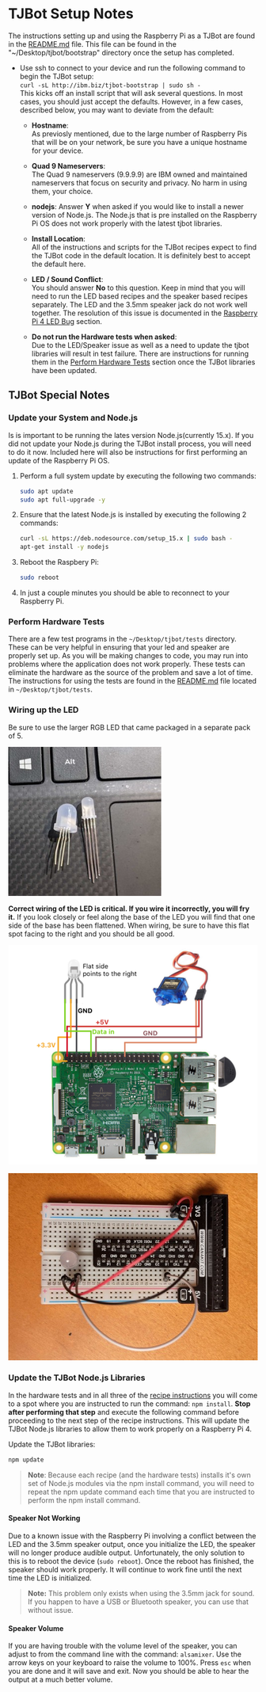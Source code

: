 # TJBot Setup Notes

The instructions setting up and using the Raspberry Pi as a TJBot are found in the [README.md](https://github.com/ibmtjbot/tjbot/blob/master/bootstrap/README.md) file.  This file can be found in the "~/Desktop/tjbot/bootstrap" directory once the setup has completed.

- Use ssh to connect to your device and run the following command to begin the TJBot setup:  
`curl -sL http://ibm.biz/tjbot-bootstrap | sudo sh -`  
This kicks off an install script that will ask several questions.  In most cases, you should just accept the defaults.  However, in a few cases, described below, you may want to deviate from the default:

  - **Hostname**:  
  As previosly mentioned, due to the large number of Raspberry Pis that will be on your network, be sure you have a unique hostname for your device.

  - **Quad 9 Nameservers**:  
  The Quad 9 nameservers (9.9.9.9) are IBM owned and maintained nameservers that focus on security and privacy.  No harm in using them, your choice.

  - **nodejs**:
  Answer **Y** when asked if you would like to install a newer version of Node.js.  The Node.js that is pre installed on the Raspberry Pi OS does not work properly with the latest tjbot libraries.

  - **Install Location**:  
  All of the instructions and scripts for the TJBot recipes expect to find the TJBot code in the default location.  It is definitely best to accept the default here.

  - **LED / Sound Conflict**:  
  You should answer **No** to this question.  Keep in mind that you will need to run the LED based recipes and the speaker based recipes separately.  The LED and the 3.5mm speaker jack do not work well together.  The resolution of this issue is documented in the [Raspberry Pi 4 LED Bug](#raspberry-pi-4-led-bug) section.

  - **Do not run the Hardware tests when asked**:  
  Due to the LED/Speaker issue as well as a need to update the tjbot libraries will result in test failure.  There are instructions for running them in the [Perform Hardware Tests](#perform-hardware-tests) section once the TJBot libraries have been updated.

## TJBot Special Notes

### Update your System and Node.js

Is is important to be running the lates version Node.js(currently 15.x).  If you did not update your Node.js during the TJBot install process, you will need to do it now.  Included here will also be instructions for first performing an update of the Raspberry Pi OS.

1. Perform a full system update by executing the following two commands:

   ``` bash
   sudo apt update
   sudo apt full-upgrade -y
   ```

1. Ensure that the latest Node.js is installed by executing the following 2 commands:

   ``` bash
   curl -sL https://deb.nodesource.com/setup_15.x | sudo bash -
   apt-get install -y nodejs
   ```

1. Reboot the Raspbery Pi:

   ``` bash
   sudo reboot
   ```

1. In just a couple minutes you should be able to reconnect to your Raspberry Pi.


### Perform Hardware Tests

There are a few test programs in the `~/Desktop/tjbot/tests` directory.  These can be very helpful in ensuring that your led and speaker are properly set up.  As you will be making changes to code, you may run into problems where the application does not work properly.  These tests can eliminate the hardware as the source of the problem and save a lot of time.  The instructions for using the tests are found in the [README.md](https://github.com/ibmtjbot/tjbot/tree/master/tests) file located in `~/Desktop/tjbot/tests`.

### Wiring up the LED

Be sure to use the larger RGB LED that came packaged in a separate pack of 5.

![RGB LEDs](https://github.com/CaskAle/summit-pi-project/raw/master/images/rgb-led.jpg "RGB LEDs")

**Correct wiring of the LED is critical.  If you wire it incorrectly, you will fry it.**  If you look closely or feel along the base of the LED you will find that one side of the base has been flattened.  When wiring, be sure to have this flat spot facing to the right and you should be all good.  

![LED Wiring](https://github.com/CaskAle/summit-pi-project/raw/master/images/wiring.png "LED Wiring")

![Breadboard](https://github.com/CaskAle/summit-pi-project/raw/master/images/breadboard.jpg "Breadboard")

### Update the TJBot Node.js Libraries

In the hardware tests and in all three of the [recipe instructions](https://github.com/ibmtjbot/tjbot/tree/master/recipes) you will come to a spot where you are instructed to run the command: `npm install`.  **Stop after performing that step** and execute the following command before proceeding to the next step of the recipe instructions.  This will update the TJBot Node.js libraries to allow them to work properly on a Raspberry Pi 4.

Update the TJBot libraries:

   ``` bash
   npm update
   ```

>**Note**: Because each recipe (and the hardware tests) installs it's own set of Node.js modules via the npm install command, you will need to repeat the npm update command each time that you are instructed to perform the npm install command.

#### Speaker Not Working

Due to a known issue with the Raspberry Pi involving a conflict between the LED and the 3.5mm speaker output, once you initialize the LED, the speaker will no longer produce audible output.  Unfortunately, the only solution to this is to reboot the device (`sudo reboot`).  Once the reboot has finished, the speaker should work properly.  It will continue to work fine until the next time the LED is initialized.
> **Note:** This problem only exists when using the 3.5mm jack for sound.  If you happen to have a USB or Bluetooth speaker, you can use that without issue.

#### Speaker Volume

If you are having trouble with the volume level of the speaker, you can adjust to from the command line with the command: `alsamixer`.  Use the arrow keys on your keyboard to raise the volume to 100%.  Press `esc` when you are done and it will save and exit.  Now you should be able to hear the output at a much better volume.

